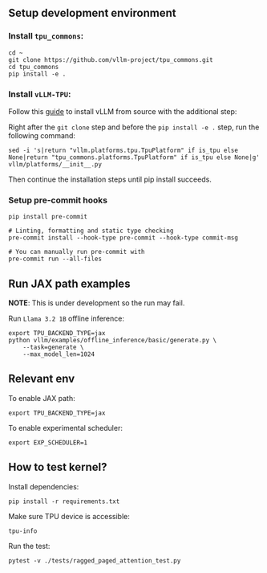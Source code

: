 ## Setup development environment

### Install `tpu_commons`:

```
cd ~
git clone https://github.com/vllm-project/tpu_commons.git
cd tpu_commons
pip install -e .
```

### Install `vLLM-TPU`:

Follow this [guide](https://docs.vllm.ai/en/latest/getting_started/installation/ai_accelerator.html#set-up-using-python) to install vLLM from source with the additional step:

Right after the `git clone` step and before the `pip install -e .` step, run the following command:

```
sed -i 's|return "vllm.platforms.tpu.TpuPlatform" if is_tpu else None|return "tpu_commons.platforms.TpuPlatform" if is_tpu else None|g' vllm/platforms/__init__.py
```

Then continue the installation steps until pip install succeeds.

### Setup pre-commit hooks

```
pip install pre-commit

# Linting, formatting and static type checking
pre-commit install --hook-type pre-commit --hook-type commit-msg

# You can manually run pre-commit with
pre-commit run --all-files
```

## Run JAX path examples

**NOTE**: This is under development so the run may fail.

Run `Llama 3.2 1B` offline inference:

```
export TPU_BACKEND_TYPE=jax
python vllm/examples/offline_inference/basic/generate.py \
    --task=generate \
    --max_model_len=1024
```

## Relevant env

To enable JAX path:

```
export TPU_BACKEND_TYPE=jax
```

To enable experimental scheduler:

```
export EXP_SCHEDULER=1
```

## How to test kernel?

Install dependencies:

```
pip install -r requirements.txt
```

Make sure TPU device is accessible:

```
tpu-info
```

Run the test:

```
pytest -v ./tests/ragged_paged_attention_test.py
```
